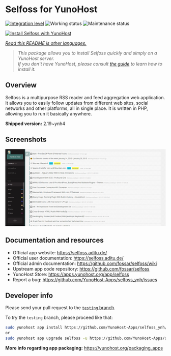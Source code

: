 <!--
N.B.: This README was automatically generated by <https://github.com/YunoHost/apps/tree/master/tools/readme_generator>
It shall NOT be edited by hand.
-->

# Selfoss for YunoHost

[![Integration level](https://dash.yunohost.org/integration/selfoss.svg)](https://dash.yunohost.org/appci/app/selfoss) ![Working status](https://ci-apps.yunohost.org/ci/badges/selfoss.status.svg) ![Maintenance status](https://ci-apps.yunohost.org/ci/badges/selfoss.maintain.svg)

[![Install Selfoss with YunoHost](https://install-app.yunohost.org/install-with-yunohost.svg)](https://install-app.yunohost.org/?app=selfoss)

*[Read this README is other languages.](./ALL_README.md)*

> *This package allows you to install Selfoss quickly and simply on a YunoHost server.*  
> *If you don't have YunoHost, please consult [the guide](https://yunohost.org/install) to learn how to install it.*

## Overview

Selfoss is a multipurpose RSS reader and feed aggregation web application. It allows you to easily follow updates from different web sites, social networks and other platforms, all in single place. It is written in PHP, allowing you to run it basically anywhere.


**Shipped version:** 2.19~ynh4

## Screenshots

![Screenshot of Selfoss](./doc/screenshots/screenshot1.png)

## Documentation and resources

- Official app website: <https://selfoss.aditu.de/>
- Official user documentation: <https://selfoss.aditu.de/>
- Official admin documentation: <https://github.com/fossar/selfoss/wiki>
- Upstream app code repository: <https://github.com/fossar/selfoss>
- YunoHost Store: <https://apps.yunohost.org/app/selfoss>
- Report a bug: <https://github.com/YunoHost-Apps/selfoss_ynh/issues>

## Developer info

Please send your pull request to the [`testing` branch](https://github.com/YunoHost-Apps/selfoss_ynh/tree/testing).

To try the `testing` branch, please proceed like that:

```bash
sudo yunohost app install https://github.com/YunoHost-Apps/selfoss_ynh/tree/testing --debug
or
sudo yunohost app upgrade selfoss -u https://github.com/YunoHost-Apps/selfoss_ynh/tree/testing --debug
```

**More info regarding app packaging:** <https://yunohost.org/packaging_apps>
